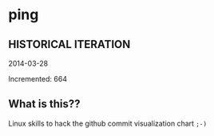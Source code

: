 # ping

## HISTORICAL ITERATION
2014-03-28

Incremented: 664

## What is this?? 
Linux skills to hack the github commit visualization chart `;-)`
